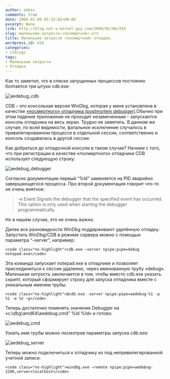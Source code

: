 ```yaml
---
author: admin
comments: true
date: 2009-02-09 05:33:02+00:00
excerpt: None
link: http://blog.not-a-kernel-guy.com/2009/02/08/434
slug: маленькие-хитрости-«посмертной»-отл
title: Маленькие хитрости «посмертной» отладки.
wordpress_id: 434
categories:
- itblogs
tags:
- Маленькие хитрости
- Отладка
---
```


Как то заметил, что в списке запущенных процессов постоянно болтается три штуки cdb.exe:



![aedebug_cdb](http://blog.not-a-kernel-guy.com/wp-content/uploads/2009/02/aedebug_cdb.png)



CDB – это консольная версия WinDbg, которая у меня установлена в качестве [«посмертного» отладчика (postmortem debugger)](http://msdn.microsoft.com/en-us/library/cc266343.aspx).Обычно при этом падение приложения не проходит незамеченным - запускается консоль отладчика на весь экран. Трудно не заметить. В данном же случае, по всей видимости, фатальное исключение случалось в привилегированном процессе в отдельной сессии, соответственно и консоль создавалась в другой сессии.

<!-- more -->Как добраться до отладочной консоли в таком случае? Начнем с того, что при регистрации в качестве «посмертного» отладчика CDB использует следующую строку:



![aedebug_debugger](http://blog.not-a-kernel-guy.com/wp-content/uploads/2009/02/aedebug_debugger.png)



Согласно документации первый “%ld” заменяется на PID аварийно завершающегося процесса. Про второй документация говорит что-то не очень внятное:



<blockquote>-e Event 
Signals the debugger that the specified event has occurred. This option is only used when starting the debugger programmatically. 
</blockquote>



Но в нашем случае, это не очень важно.

Далее все разновидности WinDbg поддерживают удалённую отладку. Запустить WinDbg/CDB в режиме сервера можно с помощью параметра “–server”, например:


    
    <code class="no-highlight">cdb.exe –server npipe:pipe=debug notepad.exe</code>



Эта команда запускает notepad.exe в отладчике и позволяет присоединиться к сессии удаленно, через именованную трубу «debug». Маленькая хитрость заключается в том, чтобы вместо cdb.exe указать скрипт, который сформирует строку для запуска отладчика вместе с уникальным именем трубы:


    
    <code class="no-highlight">@cdb.exe -server npipe:pipe=aedebug-%1 -p %1 -e %2 –g</code>



Теперь достаточно поменять значение Debugger на «c:\dbg\amd64\aedebug.cmd" %ld %ld» и готово:



![aedebug_cmd](http://blog.not-a-kernel-guy.com/wp-content/uploads/2009/02/aedebug_cmd.png)



Узнать имя трубы можно посмотрев параметры запуска cdb.exe:



![aedebug_server](http://blog.not-a-kernel-guy.com/wp-content/uploads/2009/02/aedebug_server.png)



Теперь можно подключиться к отладчику из под непривилегированной учетной записи:


    
    <code class="no-highlight">windbg.exe –remote npipe:pipe=aedebug-2296,server=localhost</code>



